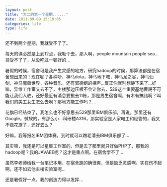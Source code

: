 ```yaml
---
layout: post
title: "大二的第一个星期......"
date: 2011-09-09 15:19:05
categories: life
type: life
---
```


还不到两个星期，我就受不了了。 

每天的课必然是上到12点，我勒个去，那人啊，people mountain people sea...哥受不了了，从没吃过一顿好的...

暑假的时候，宿舍可是我产生灵感的地方，研究hadoop的时候，那算法都是在宿舍想出来的！现在呢？各种吵，神马dota，神马地下城，神马龙之谷，神马仙剑，神马魔兽世界，各种音乐，还有郭德纲的相声...反正你就别想静下来了...好嘛，异维工作室又去不了，主楼那边压根不会让你去，529这个重要基地曹晟不可能让我们入驻，还好最近有消息要搬去11栋，那是男生宿舍啊，有木有搞错啊？叫我们的美工女生怎么去啊？那地方能工作吗？...
 
花旗已经结束了，我怎么也不好意思去529那里IBM俱乐部，再说，那里还有Google，微软的，有那么小...科研楼A316，那实验室是人家电工和经管的，我又不做花旗了，还好去么？

好嘛，我等报名IBM团体赛，到时就可以蹭老潘去IBM俱乐部了...

其实嘛，我还是可以星辰工作室的，但是去了那里就只好做PHP了，那我的hadoop呢？我的JAVAEE呢？这才是重点啊。在宿舍学不了...

虽然李老师给我一台笔记本用，在宿舍跑的确很爽，但是缺乏灵感啊。实在伤不起啊。还不如去他主楼实验室呢...

还是暑假好一点。我的创造力得以发挥...
